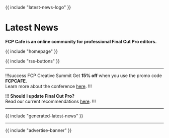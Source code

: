 {{ include "latest-news-logo" }}

# Latest News

**FCP Cafe is an online community for professional Final Cut Pro editors.**

{{ include "homepage" }}

{{ include "rss-buttons" }}

---

!!!success FCP Creative Summit
Get **15% off** when you use the promo code **FCPCAFE**.<br />
Learn more about the conference [here](/fcp-creative-summit/).
!!!

!!!
**Should I update Final Cut Pro?**<br />
Read our current recommendations [here](/update-guide/).
!!!

---

{{ include "generated-latest-news" }}

---

{{ include "advertise-banner" }}